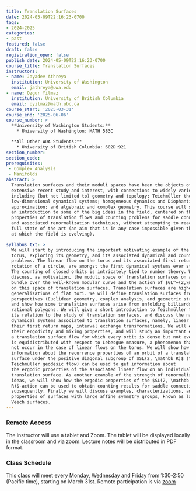 ```yaml
---
title: Translation Surfaces
date: 2024-05-09T22:16:23-0700
tags:
- 2024-2025
categories:
- past
featured: false
draft: false
registration_open: false
publish_date: 2024-05-09T22:16:23-0700
course_title: Translation Surfaces
instructors:
- name: Jayadev Athreya
  institution: University of Washington
  email: jathreya@uwa.edu
- name: Ozgur Yilmaz
  institution: University of British Columbia
  email: oyilmaz@math.ubc.ca
course_start: '2025-03-31'
course_end: '2025-06-06'
course_number: >
  **University of Washington Students:**
    * University of Washington: MATH 583C

  **All Other WDA Students:**
    * University of British Columbia: 602D:921
section_number:
section_code:
prerequisites:
 - Complex Analysis
 - Manifolds
abstract: >
  Translation surfaces and their moduli spaces have been the objects of
  extensive recent study and interest, with connections to widely varied fields
  including (but not limited to) geometry and topology; Teichmüller theory;
  low-dimensional dynamical systems; homogeneous dynamics and Diophantine
  approximation; and algebraic and complex geometry. This course will serve as
  an introduction to some of the big ideas in the field, centered on the ergodic
  properties of translation flows and counting problems for saddle connections,
  and associated renormalization techniques, without attempting to reach the
  full state of the art (an aim that is in any case impossible given the speed
  at which the field is evolving).

syllabus_txt: >
  We will start by introducing the important motivating example of the flat
  torus, exploring its geometry, and its associated dynamical and counting
  problems. The linear flow on the torus and its associated first return map, a
  rotation of a circle, are amongst the first dynamical systems ever studied.
  The counting of closed orbits is intricately tied to number theory. We
  discuss, as motivation, the moduli space of translation surfaces on a torus, a
  bundle over the well-known modular curve and the action of $GL^+(2,\mathbb R)$
  on this space of translation surfaces. Translation surfaces are higher-genus
  generalizations of flat tori. We will define translation surfaces from three
  perspectives (Euclidean geometry, complex analysis, and geometric structures),
  and show how some translation surfaces arise from unfolding billiards in
  rational polygons. We will give a short introduction to Teichmüller theory and
  its relation to the study of translation surfaces, and discuss the natural
  dynamical systems associated to translation surfaces, namely, linear flows and
  their first return maps, interval exchange transformations. We will explore
  their ergodicity and mixing properties, and will study an important example of
  a translation surface flow for which every orbit is dense but not every orbit
  is equidistributed with respect to Lebesgue measure, a phenomenon that does
  not occur in the case of linear flows on the torus. We will show how
  information about the recurrence properties of an orbit of a translation
  surface under the positive diagonal subgroup of $SL(2, \mathbb R)$ (the
  Teichmüller geodesic flow) can be used to get information about
  the ergodic properties of the associated linear flow on an individual
  translation surface. As another example of the strength of renormalization
  ideas, we will show how the ergodic properties of the $SL(2, \mathbb
  R)$-action can be used to obtain counting results for saddle connections and,
  subsequently. Finally we will discuss examples, characterizations, and
  properties of surfaces with large affine symmetry groups, known as lattice or
  Veech surfaces.
---
```


### Remote Access
The instructor will use a tablet and Zoom. The tablet will be displayed locally
in the classroom and via zoom. Lecture notes will be distributed in PDF format.

### Class Schedule
This class will meet every Monday, Wednesday and Friday from 1:30-2:50 (Pacific
time), starting on March 31st. Remote participation is via
[zoom](https://washington.zoom.us/j/96412944166?pwd=ZelKJ9YosvjydOXhvzGVDfwIAYSasa.1)
